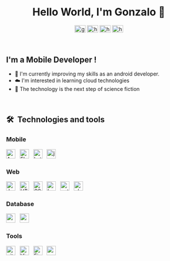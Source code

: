 
<!-- Img obtenida: https://simpleicons.org/?q=Postman -->
<!-- Nombre de url : https://github.com/simple-icons/simple-icons/edit/develop/slugs.md -->

 <!-- <img align="right" alt="GIF" src="https://github.com/arsentieva/arsentieva/blob/main/code.gif?raw=true" width="500" height="320" /> -->

<div align="center">
  <h1>Hello World, I'm Gonzalo  👋</h1>
</div>

<p align="center">
  <a href="https://twitter.com/gonzalo_code" target="blank"
    ><img
      align="center"
      src="https://raw.githubusercontent.com/rahuldkjain/github-profile-readme-generator/22064237dce9d9052582c108ace3c161b646dfd9/src/images/icons/Social/twitter.svg"
      alt="gonzalo_code"
      height="20"
      width="30"
  /></a>
  <a href="https://www.linkedin.com/in/gonzalo-lozg/" target="blank"
    ><img
      align="center"
      src="https://raw.githubusercontent.com/rahuldkjain/github-profile-readme-generator/22064237dce9d9052582c108ace3c161b646dfd9/src/images/icons/Social/linked-in-alt.svg"
      alt="https://www.linkedin.com/in/gonzalo-lopez-2050/"
      height="20"
      width="30"
  /></a>
  <a href="https://www.facebook.com/gonzalo.lopezguerrero.5/" target="blank"
    ><img
      align="center"
      src="https://raw.githubusercontent.com/rahuldkjain/github-profile-readme-generator/22064237dce9d9052582c108ace3c161b646dfd9/src/images/icons/Social/facebook.svg"
      alt="https://www.facebook.com/gonzalo.lopezguerrero.5/"
      height="20"
      width="30"
  /></a>
  <a href="https://www.instagram.com/gonzalo.lozg/" target="blank"
    ><img
      align="center"
      src="https://raw.githubusercontent.com/rahuldkjain/github-profile-readme-generator/22064237dce9d9052582c108ace3c161b646dfd9/src/images/icons/Social/instagram.svg"
      alt="https://www.instagram.com/gonzalo_code/"
      height="20"
      width="30"
  /></a>
</p>
</br>

## I'm a Mobile Developer !
<!-- - ✍ You can find my projects here [portfolio] -->

- 🌱 I'm currently improving my skills as an android developer. 
- ☁️ I'm interested in learning cloud technologies 
- 🚀 The technology is the next step of science fiction
<!-- - 💬 Ask me about ... Anything -->
<!-- - ⚡ Fun fact: I speak 2 languages ( English, Spanish ) -->




<br />

## 🛠  Technologies and tools


### Mobile
[<img src="https://img.shields.io/badge/Android-282C34?logo=android&logoColor=3DDC84" alt="Android" title="Android" height="25" />][tech_tool]
&nbsp;
[<img src="https://img.shields.io/badge/Flutter-282C34?logo=flutter&logoColor=02569B" alt="Flutter" title="Flutter" height="25" />][tech_tool]
&nbsp;
[<img src="https://img.shields.io/badge/Kotlin-282C34?logo=kotlin&logoColor=0095D5" alt="kotlin" title="kotlin" height="25" />][tech_tool]
&nbsp;
[<img src="https://img.shields.io/badge/Java-282C34?logo=java&logoColor=0095D5" alt="java" title="java" height="25" />][tech_tool]
&nbsp;


### Web
[<img style="display:inline-block" src="https://img.shields.io/badge/JavaScript-282C34?logo=javascript&logoColor=F7DF1E" alt="JavaScript" title="JavaScript" height="25" />][tech_tool]
&nbsp;
[<img src="https://img.shields.io/badge/HTML5-282C34?logo=html5&logoColor=E34F26" alt="HTML5" title="HTML5" height="25" />][tech_tool]
&nbsp;
[<img src="https://img.shields.io/badge/CSS3-282C34?logo=css3&logoColor=1572B6" alt="CSS3" title="CSS3" height="25" />][tech_tool]
&nbsp;
[<img src="https://img.shields.io/badge/Laravel-282C34?logo=laravel&logoColor=FF2D20" alt="Laravel" title="Laravel" height="25" />][tech_tool]
&nbsp;
[<img src="https://img.shields.io/badge/Python-282C34?logo=python&logoColor=3776AB" alt="python" title="python" height="25" />][tech_tool]
&nbsp;
[<img src="https://img.shields.io/badge/PHP-282C34?logo=php&logoColor=777BB4" alt="php" title="php" height="25" />][tech_tool]



### Database
[<img src="https://img.shields.io/badge/MySQL-282C34?logo=mysql&logoColor=4479A1" alt="mysql" title="mysql" height="25" />][tech_tool]
&nbsp;
[<img src="https://img.shields.io/badge/PostgreSQL-282C34?logo=postgresql&logoColor=4169E1" alt="postgresql" title="postgresql" height="25" />][tech_tool]
&nbsp;



### Tools
[<img src="https://img.shields.io/badge/git-282C34?logo=git&logoColor=F05032" alt="git logo" title="git" height="25" />][tech_tool]
&nbsp;
[<img src="https://img.shields.io/badge/VS%20Code-282C34?logo=visual-studio-code&logoColor=007ACC" alt="Visual Studio Code logo" title="Visual Studio Code" height="25" />][tech_tool]
&nbsp;
[<img src="https://img.shields.io/badge/Firebase-282C34?logo=firebase&logoColor=FFCA28" alt="Firebase" title="Firebase" height="25" />][tech_tool]
&nbsp;
[<img src="https://img.shields.io/badge/Postman-282C34?logo=postman&logoColor=FF6C37" alt="postman" title="postman" height="25" />][tech_tool]
&nbsp;


[tech_tool]: #
